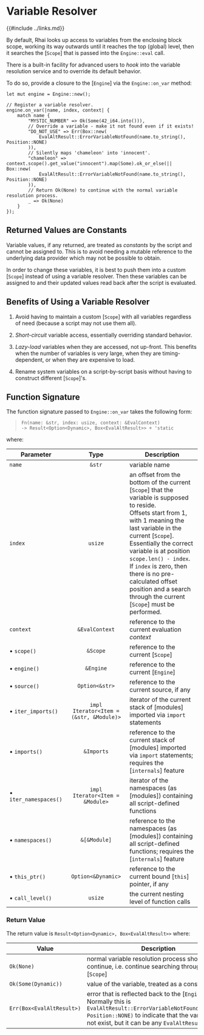 Variable Resolver
=================

{{#include ../links.md}}

By default, Rhai looks up access to variables from the enclosing block scope,
working its way outwards until it reaches the top (global) level, then it
searches the [`Scope`] that is passed into the `Engine::eval` call.

There is a built-in facility for advanced users to _hook_ into the variable
resolution service and to override its default behavior.

To do so, provide a closure to the [`Engine`] via the `Engine::on_var` method:

```rust,no_run
let mut engine = Engine::new();

// Register a variable resolver.
engine.on_var(|name, index, context| {
    match name {
        "MYSTIC_NUMBER" => Ok(Some(42_i64.into())),
        // Override a variable - make it not found even if it exists!
        "DO_NOT_USE" => Err(Box::new(
            EvalAltResult::ErrorVariableNotFound(name.to_string(), Position::NONE)
        )),
        // Silently maps 'chameleon' into 'innocent'.
        "chameleon" => context.scope().get_value("innocent").map(Some).ok_or_else(|| Box::new(
            EvalAltResult::ErrorVariableNotFound(name.to_string(), Position::NONE)
        )),
        // Return Ok(None) to continue with the normal variable resolution process.
        _ => Ok(None)
    }
});
```


Returned Values are Constants
----------------------------

Variable values, if any returned, are treated as _constants_ by the script and cannot be assigned to.
This is to avoid needing a mutable reference to the underlying data provider which may not be possible to obtain.

In order to change these variables, it is best to push them into a custom [`Scope`] instead of using
a variable resolver. Then these variables can be assigned to and their updated values read back after
the script is evaluated.


Benefits of Using a Variable Resolver
------------------------------------

1. Avoid having to maintain a custom [`Scope`] with all variables regardless of need (because a script may not use them all).

2. _Short-circuit_ variable access, essentially overriding standard behavior.

3. _Lazy-load_ variables when they are accessed, not up-front. This benefits when the number of variables is very large, when they are timing-dependent, or when they are expensive to load.

4. Rename system variables on a script-by-script basis without having to construct different [`Scope`]'s.


Function Signature
------------------

The function signature passed to `Engine::on_var` takes the following form:

> `Fn(name: &str, index: usize, context: &EvalContext)`  
> `-> Result<Option<Dynamic>, Box<EvalAltResult>> + 'static`

where:

| Parameter                  |                  Type                   | Description                                                                                                                                                                                                                                                                                                                                                                                    |
| -------------------------- | :-------------------------------------: | ---------------------------------------------------------------------------------------------------------------------------------------------------------------------------------------------------------------------------------------------------------------------------------------------------------------------------------------------------------------------------------------------- |
| `name`                     |                 `&str`                  | variable name                                                                                                                                                                                                                                                                                                                                                                                  |
| `index`                    |                 `usize`                 | an offset from the bottom of the current [`Scope`] that the variable is supposed to reside.<br/>Offsets start from 1, with 1 meaning the last variable in the current [`Scope`].  Essentially the correct variable is at position `scope.len() - index`.<br/>If `index` is zero, then there is no pre-calculated offset position and a search through the current [`Scope`] must be performed. |
| `context`                  |             `&EvalContext`              | reference to the current evaluation _context_                                                                                                                                                                                                                                                                                                                                                  |
| &bull; `scope()`           |                `&Scope`                 | reference to the current [`Scope`]                                                                                                                                                                                                                                                                                                                                                             |
| &bull; `engine()`          |                `&Engine`                | reference to the current [`Engine`]                                                                                                                                                                                                                                                                                                                                                            |
| &bull; `source()`          |             `Option<&str>`              | reference to the current source, if any                                                                                                                                                                                                                                                                                                                                                        |
| &bull; `iter_imports()`    | `impl Iterator<Item = (&str, &Module)>` | iterator of the current stack of [modules] imported via `import` statements                                                                                                                                                                                                                                                                                                                    |
| &bull; `imports()`         |               `&Imports`                | reference to the current stack of [modules] imported via `import` statements; requires the [`internals`] feature                                                                                                                                                                                                                                                                               |
| &bull; `iter_namespaces()` |     `impl Iterator<Item = &Module>`     | iterator of the namespaces (as [modules]) containing all script-defined functions                                                                                                                                                                                                                                                                                                              |
| &bull; `namespaces()`      |              `&[&Module]`               | reference to the namespaces (as [modules]) containing all script-defined functions; requires the [`internals`] feature                                                                                                                                                                                                                                                                         |
| &bull; `this_ptr()`        |           `Option<&Dynamic>`            | reference to the current bound [`this`] pointer, if any                                                                                                                                                                                                                                                                                                                                        |
| &bull; `call_level()`      |                 `usize`                 | the current nesting level of function calls                                                                                                                                                                                                                                                                                                                                                    |

### Return Value

The return value is `Result<Option<Dynamic>, Box<EvalAltResult>>` where:

| Value                     | Description                                                                                                                                                                                                            |
| ------------------------- | ---------------------------------------------------------------------------------------------------------------------------------------------------------------------------------------------------------------------- |
| `Ok(None)`                | normal variable resolution process should continue, i.e. continue searching through the [`Scope`]                                                                                                                      |
| `Ok(Some(Dynamic))`       | value of the variable, treated as a constant                                                                                                                                                                           |
| `Err(Box<EvalAltResult>)` | error that is reflected back to the [`Engine`].<br/>Normally this is `EvalAltResult::ErrorVariableNotFound(var_name, Position::NONE)` to indicate that the variable does not exist, but it can be any `EvalAltResult`. |
